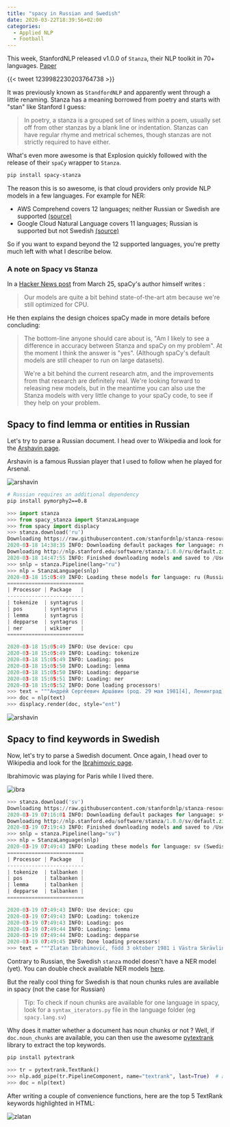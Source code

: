 ```yaml
---
title: "spacy in Russian and Swedish"
date: 2020-03-22T18:39:56+02:00
categories:
  - Applied NLP
  - Football
---
```



This week, StanfordNLP released v1.0.0 of `Stanza`, their NLP toolkit in 70+ languages. [Paper](https://paperswithcode.com/paper/stanza-a-python-natural-language-processing)

{{< tweet 1239982230203764738 >}}

It was previously known as `StandfordNLP` and apparently went through a little renaming.
Stanza has a meaning borrowed from poetry and starts with "stan" like Stanford I guess:

> In poetry, a stanza is a grouped set of lines within a poem, usually set off from other stanzas
by a blank line or indentation. Stanzas can have regular rhyme and metrical schemes,
though stanzas are not strictly required to have either.

What's even more awesome is that Explosion quickly followed with the release of their `spaCy` wrapper to `Stanza`.

```sh
pip install spacy-stanza
```

The reason this is so awesome, is that cloud providers only provide NLP models in a few languages.
For example for NER:

- AWS Comprehend covers 12 languages; neither Russian or Swedish are supported [(source)](https://docs.aws.amazon.com/comprehend/latest/dg/supported-languages.html#supported-languages-feature)
- Google Cloud Natural Language covers 11 languages; Russian is supported but not Swedish [(source)](https://cloud.google.com/natural-language/docs/languages#content_classification)

So if you want to expand beyond the 12 supported languages, you're pretty much left with what I describe below.

### A note on Spacy vs Stanza

In a [Hacker News post](https://news.ycombinator.com/item?id=22683184) from March 25,
spaCy's author himself writes :

> Our models are quite a bit behind state-of-the-art atm because we're still optimized for CPU.

He then explains the design choices spaCy made in more details before concluding:

> The bottom-line anyone should care about is, "Am I likely to see a difference in accuracy
between Stanza and spaCy on my problem". At the moment I think the answer is "yes".
(Although spaCy's default models are still cheaper to run on large datasets).
>
> We're a bit behind the current research atm, and the improvements from that research are
definitely real. We're looking forward to releasing new models, but in the meantime you can
also use the Stanza models with very little change to your spaCy code, to see if they help on your problem.

## Spacy to find lemma or entities in Russian

Let's try to parse a Russian document. I head over to Wikipedia and look for the [Arshavin page](https://ru.wikipedia.org/wiki/%D0%90%D1%80%D1%88%D0%B0%D0%B2%D0%B8%D0%BD,_%D0%90%D0%BD%D0%B4%D1%80%D0%B5%D0%B9_%D0%A1%D0%B5%D1%80%D0%B3%D0%B5%D0%B5%D0%B2%D0%B8%D1%87).

Arshavin is a famous Russian player that I used to follow when he played for Arsenal.

![arshavin](https://www.arsenal.com/sites/default/files/styles/player_featured_image_1045x658/public/gun__1416482723_arsh.jpg)

```sh
# Russian requires an additional dependency
pip install pymorphy2==0.8
```

```python
>>> import stanza
>>> from spacy_stanza import StanzaLanguage
>>> from spacy import displacy
>>> stanza.download('ru')
Downloading https://raw.githubusercontent.com/stanfordnlp/stanza-resources/master/resources_1.0.0.json: 116kB [00:00, 2.96MB/s]
2020-03-18 14:38:35 INFO: Downloading default packages for language: ru (Russian)...
Downloading http://nlp.stanford.edu/software/stanza/1.0.0/ru/default.zip: 100%|██████████| 591M/591M [09:11<00:00, 1.07MB/s]
2020-03-18 14:47:55 INFO: Finished downloading models and saved to /Users/louis.guitton/stanza_resources.
>>> snlp = stanza.Pipeline(lang="ru")
>>> nlp = StanzaLanguage(snlp)
2020-03-18 15:05:49 INFO: Loading these models for language: ru (Russian):
=========================
| Processor | Package   |
-------------------------
| tokenize  | syntagrus |
| pos       | syntagrus |
| lemma     | syntagrus |
| depparse  | syntagrus |
| ner       | wikiner   |
=========================

2020-03-18 15:05:49 INFO: Use device: cpu
2020-03-18 15:05:49 INFO: Loading: tokenize
2020-03-18 15:05:49 INFO: Loading: pos
2020-03-18 15:05:50 INFO: Loading: lemma
2020-03-18 15:05:50 INFO: Loading: depparse
2020-03-18 15:05:51 INFO: Loading: ner
2020-03-18 15:05:52 INFO: Done loading processors!
>>> text = """Андре́й Серге́евич Арша́вин (род. 29 мая 1981[4], Ленинград) — российский футболист, бывший капитан сборной России, заслуженный мастер спорта России (2008). Выступал на позициях атакующего полузащитника, второго нападающего, плеймейкера. При тренере Гусе Хиддинке был одним из основных игроков сборной России. В 2008 году после чемпионата Европы 2008 года попал в символическую сборную Европы по версии УЕФА, а 2 декабря, в результате голосования на определение лучшего игрока 2008 года и вручение награды «Золотой мяч» по версии журнала «France Football», занял 6-е место, что является лучшим результатом для российского футболиста после распада СССР. Неоднократно признавался лучшим футболистом России в различных опросах. С 5 декабря 2009 года входит в «Клуб 100 российских бомбардиров»."""
>>> doc = nlp(text)
>>> displacy.render(doc, style="ent")
```

![arshavin](/images/arshavin.png "Russian document parsed with NER entities")

## Spacy to find keywords in Swedish

Now, let's try to parse a Swedish document. Once again, I head over to Wikipedia and look for the [Ibrahimovic page](https://sv.wikipedia.org/wiki/Zlatan_Ibrahimovi%C4%87).

Ibrahimovic was playing for Paris while I lived there.

![ibra](https://www.welt.de/img/sport/fussball/mobile183435048/6811357887-ci16x9-w1300/PSG-s-Zlatan-Ibrahimovic-during-the-First-League-Champion-PSG-Na.jpg)

```python
>>> stanza.download('sv')
Downloading https://raw.githubusercontent.com/stanfordnlp/stanza-resources/master/resources_1.0.0.json: 116kB [00:00, 3.38MB/s]
2020-03-19 07:16:01 INFO: Downloading default packages for language: sv (Swedish)...
Downloading http://nlp.stanford.edu/software/stanza/1.0.0/sv/default.zip: 100%|██████████| 225M/225M [03:36<00:00, 1.04MB/s]
2020-03-19 07:19:43 INFO: Finished downloading models and saved to /Users/louis.guitton/stanza_resources.
>>> snlp = stanza.Pipeline(lang="sv")
>>> nlp = StanzaLanguage(snlp)
2020-03-19 07:49:43 INFO: Loading these models for language: sv (Swedish):
=========================
| Processor | Package   |
-------------------------
| tokenize  | talbanken |
| pos       | talbanken |
| lemma     | talbanken |
| depparse  | talbanken |
=========================

2020-03-19 07:49:43 INFO: Use device: cpu
2020-03-19 07:49:43 INFO: Loading: tokenize
2020-03-19 07:49:43 INFO: Loading: pos
2020-03-19 07:49:44 INFO: Loading: lemma
2020-03-19 07:49:44 INFO: Loading: depparse
2020-03-19 07:49:45 INFO: Done loading processors!
>>> text = """Zlatan Ibrahimović, född 3 oktober 1981 i Västra Skrävlinge församling i Malmö, är en svensk fotbollsspelare. Ibrahimović har tilldelats Guldbollen elva gånger och anses allmänt vara Sveriges bäste fotbollsspelare genom tiderna. Från 2001 till 2016 spelade han i svenska landslaget, där han med sina 62 mål är den främste målgöraren genom tiderna. Under sina 18 år som utlandsproffs har svensken vunnit ligan vid elva tillfällen med fem olika klubbar i fyra länder och blivit skyttekung i italienska Serie A två gånger och i franska Ligue 1 vid tre tillfällen. Ibrahimović är den ende som spelat för sju olika klubbar i Champions League, där han med sina 48 mål också intar en delad niondeplats i skytteligans maratontabell. Hans främsta internationella merit är segern i Europa League med Manchester United 2016/2017. Svenskens övergång från Inter till Barcelona 2009 var den spanska storklubbens dittills dyraste spelarköp (69 miljoner euro). 2015 var Ibrahimović enligt tidskriften Forbes den 55:e bäst betalda kändisen i världen, med en årsinkomst på 39 miljoner dollar. I september 2018 gjorde Ibrahimović sitt 500:e mål och blev därmed en av 28 spelare i fotbollshistorien som gjort minst 500 mål (landslag och klubblag)."""
```

Contrary to Russian, the Swedish `stanza` model doesn't have a NER model (yet). You can double check available
NER models [here](https://stanfordnlp.github.io/stanza/models.html).

But the really cool thing for Swedish is that noun chunks rules are available in spacy (not the case for Russian)

> Tip: To check if noun chunks are available for one language in spacy, look for a `syntax_iterators.py` file
in the language folder (eg `spacy.lang.sv`)

Why does it matter whether a document has noun chunks or not ? Well, if `doc.noun_chunks` are available,
you can then use the awesome [pytextrank](https://github.com/DerwenAI/pytextrank) library to extract
the top keywords.

```sh
pip install pytextrank
```

```python
>>> tr = pytextrank.TextRank()
>>> nlp.add_pipe(tr.PipelineComponent, name="textrank", last=True)  # add PyTextRank to the spaCy pipeline
>>> doc = nlp(text)
```

After writing a couple of convenience functions, here are the top 5 TextRank keywords highlighted in HTML:

![zlatan](/images/zlatan.png "Swedish document parsed with top 5 keywords")
